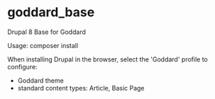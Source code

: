 # goddard_base
Drupal 8 Base for Goddard

Usage:
composer install

When installing Drupal in the browser, select the 'Goddard' profile to configure:
  - Goddard theme
  - standard content types: Article, Basic Page
